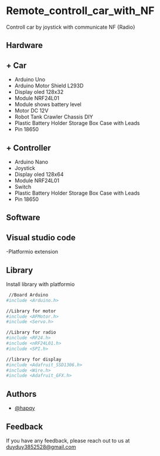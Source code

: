 
# Remote_controll_car_with_NF
Controll car by joystick with communicate NF {Radio}

## Hardware
## + Car
- Arduino Uno
- Arduino Motor Shield L293D
- Display oled 128x32
- Module NRF24L01
- Module shows battery level
- Motor DC 12V
- Robot Tank Crawler Chassis DIY
- Plastic Battery Holder Storage Box Case with Leads
- Pin 18650
## + Controller
- Arduino Nano
- Joystick
- Display oled 128x64
- Module NRF24L01
- Switch
- Plastic Battery Holder Storage Box Case with Leads
- Pin 18650
## Software
## Visual studio code

-Platformio extension


## Library

Install library with platformio

```bash
 //Board Arduino 
#include <Arduino.h>

//Library for motor
#include <AFMotor.h>
#include <Servo.h>

//Library for radio
#include <RF24.h>
#include <nRF24L01.h>
#include <SPI.h>

//library for display
#include <Adafruit_SSD1306.h>
#include <Wire.h>
#include <Adafruit_GFX.h>

```
## Authors

- [@hapqy](https://github.com/DatVanTay)

## Feedback

If you have any feedback, please reach out to us at duyduy3852528@gmail.com
